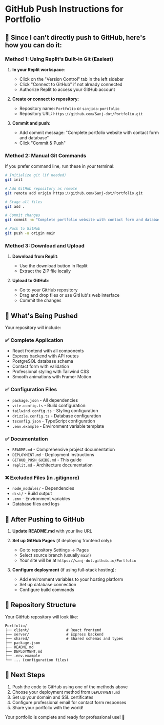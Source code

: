 # GitHub Push Instructions for Portfolio

## 🚀 Since I can't directly push to GitHub, here's how you can do it:

### Method 1: Using Replit's Built-in Git (Easiest)

1. **In your Replit workspace**:
   - Click on the "Version Control" tab in the left sidebar
   - Click "Connect to GitHub" if not already connected
   - Authorize Replit to access your GitHub account

2. **Create or connect to repository**:
   - Repository name: `Portfolio` or `sanjida-portfolio`
   - Repository URL: `https://github.com/Sanj-dot/Portfolio.git`

3. **Commit and push**:
   - Add commit message: "Complete portfolio website with contact form and database"
   - Click "Commit & Push"

### Method 2: Manual Git Commands

If you prefer command line, run these in your terminal:

```bash
# Initialize git (if needed)
git init

# Add GitHub repository as remote
git remote add origin https://github.com/Sanj-dot/Portfolio.git

# Stage all files
git add .

# Commit changes
git commit -m "Complete portfolio website with contact form and database integration"

# Push to GitHub
git push -u origin main
```

### Method 3: Download and Upload

1. **Download from Replit**:
   - Use the download button in Replit
   - Extract the ZIP file locally

2. **Upload to GitHub**:
   - Go to your GitHub repository
   - Drag and drop files or use GitHub's web interface
   - Commit the changes

## 📁 What's Being Pushed

Your repository will include:

### ✅ Complete Application
- React frontend with all components
- Express backend with API routes
- PostgreSQL database schema
- Contact form with validation
- Professional styling with Tailwind CSS
- Smooth animations with Framer Motion

### ✅ Configuration Files
- `package.json` - All dependencies
- `vite.config.ts` - Build configuration
- `tailwind.config.ts` - Styling configuration
- `drizzle.config.ts` - Database configuration
- `tsconfig.json` - TypeScript configuration
- `.env.example` - Environment variable template

### ✅ Documentation
- `README.md` - Comprehensive project documentation
- `DEPLOYMENT.md` - Deployment instructions
- `GITHUB_PUSH_GUIDE.md` - This guide
- `replit.md` - Architecture documentation

### ❌ Excluded Files (in .gitignore)
- `node_modules/` - Dependencies
- `dist/` - Build output
- `.env` - Environment variables
- Database files and logs

## 🔧 After Pushing to GitHub

1. **Update README.md** with your live URL
2. **Set up GitHub Pages** (if deploying frontend only):
   - Go to repository Settings → Pages
   - Select source branch (usually `main`)
   - Your site will be at `https://sanj-dot.github.io/Portfolio`

3. **Configure deployment** (if using full-stack hosting):
   - Add environment variables to your hosting platform
   - Set up database connection
   - Configure build commands

## 🎯 Repository Structure

Your GitHub repository will look like:
```
Portfolio/
├── client/                 # React frontend
├── server/                 # Express backend
├── shared/                 # Shared schemas and types
├── package.json
├── README.md
├── DEPLOYMENT.md
├── .env.example
└── ... (configuration files)
```

## 🚀 Next Steps

1. Push the code to GitHub using one of the methods above
2. Choose your deployment method from `DEPLOYMENT.md`
3. Set up your domain and SSL certificates
4. Configure professional email for contact form responses
5. Share your portfolio with the world!

Your portfolio is complete and ready for professional use! 🎉
